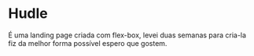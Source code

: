 <h1>Hudle</h1>

<p>É uma landing page criada com flex-box, levei duas semanas para cria-la fiz da melhor forma possível espero que gostem.</p>
